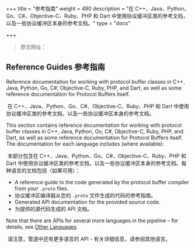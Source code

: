 +++
title = "参考指南"
weight = 490
description = "在 C++、Java、Python、Go、C#、Objective-C、Ruby、PHP 和 Dart 中使用协议缓冲区类的参考文档，以及一些协议缓冲区本身的参考文档。"
type = "docs"

+++

> 原文网址：  

## Reference Guides 参考指南

Reference documentation for working with protocol buffer classes in C++, Java, Python, Go, C#, Objective-C, Ruby, PHP, and Dart, as well as some reference documentation for Protocol Buffers itself.

​	在 C++、Java、Python、Go、C#、Objective-C、Ruby、PHP 和 Dart 中使用协议缓冲区类的参考文档，以及一些协议缓冲区本身的参考文档。



This section contains reference documentation for working with protocol buffer classes in C++, Java, Python, Go, C#, Objective-C, Ruby, PHP, and Dart, as well as some reference documentation for Protocol Buffers itself. The documentation for each language includes (where available):

​	本部分包含在 C++、Java、Python、Go、C#、Objective-C、Ruby、PHP 和 Dart 中使用协议缓冲区类的参考文档，以及一些协议缓冲区本身的参考文档。每种语言的文档包括（如果可用）：

- A reference guide to the code generated by the protocol buffer compiler from your `.proto` files.
- 协议缓冲区编译器从您的 `.proto` 文件生成的代码的参考指南。
- Generated API documentation for the provided source code.
- 为提供的源代码生成的 API 文档。

Note that there are APIs for several more languages in the pipeline – for details, see [Other Languages](https://protobuf.dev/reference/other).

​	请注意，管道中还有更多语言的 API - 有关详细信息，请参阅其他语言。
